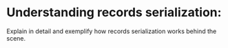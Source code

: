 # Understanding records serialization:

Explain in detail and exemplify how records serialization works behind the scene.